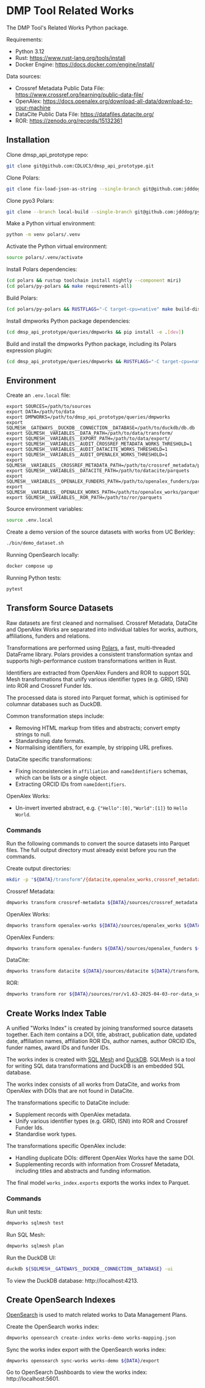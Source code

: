 # DMP Tool Related Works
The DMP Tool's Related Works Python package.

Requirements:
* Python 3.12
* Rust: https://www.rust-lang.org/tools/install
* Docker Engine: https://docs.docker.com/engine/install/

Data sources:
* Crossref Metadata Public Data File: https://www.crossref.org/learning/public-data-file/
* OpenAlex: https://docs.openalex.org/download-all-data/download-to-your-machine
* DataCite Public Data File: https://datafiles.datacite.org/
* ROR: https://zenodo.org/records/15132361

## Installation
Clone dmsp_api_prototype repo:
```bash
git clone git@github.com:CDLUC3/dmsp_api_prototype.git
```

Clone Polars:
```bash
git clone fix-load-json-as-string --single-branch git@github.com:jdddog/polars.git
```

Clone pyo3 Polars:
```bash
git clone --branch local-build --single-branch git@github.com:jdddog/pyo3-polars.git
```

Make a Python virtual environment:
```bash
python -m venv polars/.venv
```

Activate the Python virtual environment:
```bash
source polars/.venv/activate
```

Install Polars dependencies:
```bash
(cd polars && rustup toolchain install nightly --component miri)
(cd polars/py-polars && make requirements-all)
```

Build Polars:
```bash
(cd polars/py-polars && RUSTFLAGS="-C target-cpu=native" make build-dist-release)
```

Install dmpworks Python package dependencies:
```bash
(cd dmsp_api_prototype/queries/dmpworks && pip install -e .[dev])
```

Build and install the dmpworks Python package, including its Polars expression 
plugin:
```bash
(cd dmsp_api_prototype/queries/dmpworks && RUSTFLAGS="-C target-cpu=native" maturin develop --release)
```

## Environment
Create an `.env.local` file:
```commandline
export SOURCES=/path/to/sources
export DATA=/path/to/data
export DMPWORKS=/path/to/dmsp_api_prototype/queries/dmpworks
export SQLMESH__GATEWAYS__DUCKDB__CONNECTION__DATABASE=/path/to/duckdb/db.db
export SQLMESH__VARIABLES__DATA_PATH=/path/to/data/transform/
export SQLMESH__VARIABLES__EXPORT_PATH=/path/to/data/export/
export SQLMESH__VARIABLES__AUDIT_CROSSREF_METADATA_WORKS_THRESHOLD=1
export SQLMESH__VARIABLES__AUDIT_DATACITE_WORKS_THRESHOLD=1
export SQLMESH__VARIABLES__AUDIT_OPENALEX_WORKS_THRESHOLD=1
export SQLMESH__VARIABLES__CROSSREF_METADATA_PATH=/path/to/crossref_metadata/parquets
export SQLMESH__VARIABLES__DATACITE_PATH=/path/to/datacite/parquets
export SQLMESH__VARIABLES__OPENALEX_FUNDERS_PATH=/path/to/openalex_funders/parquets
export SQLMESH__VARIABLES__OPENALEX_WORKS_PATH=/path/to/openalex_works/parquets
export SQLMESH__VARIABLES__ROR_PATH=/path/to/ror/parquets
```

Source environment variables:
```bash
source .env.local
```

Create a demo version of the source datasets with works from UC Berkley:
```bash
./bin/demo_dataset.sh
```

Running OpenSearch locally:
```bash
docker compose up
```

Running Python tests:
```bash
pytest
```

## Transform Source Datasets
Raw datasets are first cleaned and normalised. Crossref Metadata, DataCite and
OpenAlex Works are separated into individual tables for works, authors, 
affiliations, funders and relations.

Transformations are performed using [Polars](https://pola.rs), a fast,
multi-threaded DataFrame library. Polars provides a consistent transformation
syntax and supports high-performance custom transformations written in Rust.

Identifiers are extracted from OpenAlex Funders and ROR to support SQL Mesh 
transformations that unify various identifier types (e.g. GRID, ISNI) into ROR 
and Crossref Funder Ids.

The processed data is stored into Parquet format, which is optimised for 
columnar databases such as DuckDB.

Common transformation steps include:
* Removing HTML markup from titles and abstracts; convert empty strings to null.
* Standardising date formats.
* Normalising identifiers, for example, by stripping URL prefixes.

DataCite specific transformations:
* Fixing inconsistencies in `affiliation` and `nameIdentifiers` schemas, which
can be lists or a single object.
* Extracting ORCID IDs from `nameIdentifiers`.

OpenAlex Works:
* Un-invert inverted abstract, e.g. `{"Hello":[0],"World":[1]}` to `Hello World`.

### Commands
Run the following commands to convert the source datasets into Parquet files.
The full output directory must already exist before you run the commands.

Create output directories:
```bash
mkdir -p "${DATA}/transform"/{datacite,openalex_works,crossref_metadata,openalex_funders,ror}
```

Crossref Metadata:
```bash
dmpworks transform crossref-metadata ${DATA}/sources/crossref_metadata ${DATA}/transform/crossref_metadata
```

OpenAlex Works:
```bash
dmpworks transform openalex-works ${DATA}/sources/openalex_works ${DATA}/transform/openalex_works
```

OpenAlex Funders:
```bash
dmpworks transform openalex-funders ${DATA}/sources/openalex_funders ${DATA}/transform/openalex_funders
```

DataCite:
```bash
dmpworks transform datacite ${DATA}/sources/datacite ${DATA}/transform/datacite
```

ROR:
```bash
dmpworks transform ror ${DATA}/sources/ror/v1.63-2025-04-03-ror-data_schema_v2.json ${DATA}/transform/ror
```

## Create Works Index Table
A unified "Works Index" is created by joining transformed source datasets
together. Each item contains a DOI, title, abstract, publication date, updated
date, affiliation names, affiliation ROR IDs, author names, author ORCID IDs,
funder names, award IDs and funder IDs.

The works index is created with [SQL Mesh](https://sqlmesh.readthedocs.io/en/latest/)
and [DuckDB](https://duckdb.org). SQLMesh is a tool for writing SQL data 
transformations and DuckDB is an embedded SQL database.

The works index consists of all works from DataCite, and works from OpenAlex
with DOIs that are not found in DataCite.

The transformations specific to DataCite include:
* Supplement records with OpenAlex metadata.
* Unify various identifier types (e.g. GRID, ISNI) into ROR and Crossref Funder 
Ids.
* Standardise work types.

The transformations specific OpenAlex include:
* Handling duplicate DOIs: different OpenAlex Works have the same DOI.
* Supplementing records with information from Crossref Metadata, including
titles and abstracts and funding information.

The final model `works_index.exports` exports the works index to Parquet.

### Commands
Run unit tests:
```bash
dmpworks sqlmesh test
```

Run SQL Mesh:
```bash
dmpworks sqlmesh plan
```

Run the DuckDB UI:
```bash
duckdb ${SQLMESH__GATEWAYS__DUCKDB__CONNECTION__DATABASE} -ui
```

To view the DuckDB database: http://localhost:4213.

## Create OpenSearch Indexes
[OpenSearch](https://opensearch.org) is used to match related works to
Data Management Plans.

Create the OpenSearch works index:
```bash
dmpworks opensearch create-index works-demo works-mapping.json
```

Sync the works index export with the OpenSearch works index:
```bash
dmpworks opensearch sync-works works-demo ${DATA}/export
```

Go to OpenSearch Dashboards to view the works index: http://localhost:5601.